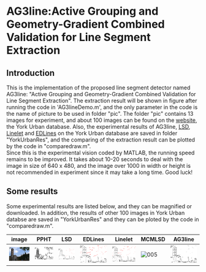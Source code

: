 # AG3line:Active Grouping and Geometry-Gradient Combined Validation for Line Segment Extraction

## Introduction
This is the implementation of the proposed line segment detector named AG3line: "Active Grouping and Geometry-Gradient Combined Validation for Line Segment Extraction". The extraction result will be shown in figure after running the code in 'AG3lineDemo.m', and the only parameter in the code is the name of picture to be used in folder "pic". The folder "pic" contains 13 images for experiment, and about 100 images can be found on the [website](http://www.elderlab.yorku.ca/resources/york-urban-line-segment-database-information/), the York Urban database. Also, the experimental results of AG3line, [LSD](http://www.ipol.im/pub/art/2012/gjmr-lsd/), [Linelet](https://github.com/NamgyuCho/Linelet-code-and-YorkUrban-LineSegment-DB) and [EDLines](http://ceng.anadolu.edu.tr/cv/EDLines/) on the York Urban database are saved in folder "YorkUrbanRes", and the comparing of the extraction result can be plotted by the code in "comparedraw.m".  
Since this is the experimental vision coded by MATLAB, the running speed remains to be improved. It takes about 10-20 seconds to deal with the image in size of 640 x 480, and the image over 1000 in width or height is not recommended in experiment since it may take a long time. Good luck!
## Some results
Some experimental results are listed below, and they can be magnified or downloaded. In addition, the results of other 100 images in York Urban databse are saved in "YorkUrbanRes" and they can be ploted by the code in "comparedraw.m".  

| image | PPHT | LSD | EDLines |Linelet | MCMLSD | AG3line |
| ---- | ---- |---- |---- |---- |---- |---- |
|![](pic/testimg/010.png "005") |![](pic/result/tower1-ppht.png "005")|![](pic/result/tower1-LSD.jpg "005")|![](pic/result/tower1-EDLines.jpg "005")|![](pic/result/tower1-Linelet.jpg "005")|![](pic/result/tower1-MCMLSD.jpg "005")|![](pic/result/tower1-AG3line.jpg "005")|



